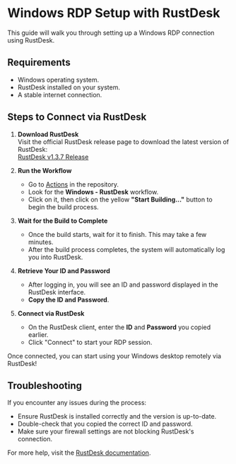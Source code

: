# Windows RDP Setup with RustDesk

This guide will walk you through setting up a Windows RDP connection using RustDesk.

## Requirements
- Windows operating system.
- RustDesk installed on your system.
- A stable internet connection.

## Steps to Connect via RustDesk

1. **Download RustDesk**  
   Visit the official RustDesk release page to download the latest version of RustDesk:  
   [RustDesk v1.3.7 Release](https://github.com/rustdesk/rustdesk/releases/tag/1.3.7)

2. **Run the Workflow**  
   - Go to [Actions](https://github.com/rustdesk/rustdesk/actions) in the repository.
   - Look for the **Windows - RustDesk** workflow.
   - Click on it, then click on the yellow **"Start Building..."** button to begin the build process.

3. **Wait for the Build to Complete**  
   - Once the build starts, wait for it to finish. This may take a few minutes.
   - After the build process completes, the system will automatically log you into RustDesk.

4. **Retrieve Your ID and Password**  
   - After logging in, you will see an ID and password displayed in the RustDesk interface.
   - **Copy the ID and Password**.

5. **Connect via RustDesk**  
   - On the RustDesk client, enter the **ID** and **Password** you copied earlier.
   - Click "Connect" to start your RDP session.

Once connected, you can start using your Windows desktop remotely via RustDesk!

## Troubleshooting

If you encounter any issues during the process:
- Ensure RustDesk is installed correctly and the version is up-to-date.
- Double-check that you copied the correct ID and password.
- Make sure your firewall settings are not blocking RustDesk's connection.

For more help, visit the [RustDesk documentation](https://rustdesk.com/docs).
